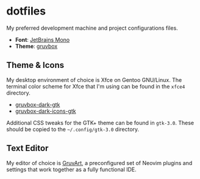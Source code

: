 # dotfiles
My preferred development machine and project configurations files.

- **Font**: [JetBrains Mono](https://www.jetbrains.com/lp/mono)
- **Theme**: [gruvbox](https://github.com/morhetz/gruvbox)

## Theme & Icons
My desktop environment of choice is Xfce on Gentoo GNU/Linux.
The terminal color scheme for Xfce that I'm using can be found in the `xfce4` directory.

- [gruvbox-dark-gtk](https://github.com/jmattheis/gruvbox-dark-gtk)
- [gruvbox-dark-icons-gtk](https://github.com/jmattheis/gruvbox-dark-icons-gtk)

Additional CSS tweaks for the GTK+ theme can be found in `gtk-3.0`.
These should be copied to the `~/.config/gtk-3.0` directory.

## Text Editor
My editor of choice is [GruvArt](https://git.sr.ht/~delightedcat/gruvart), a preconfigured set of Neovim plugins and settings that work together as a fully functional IDE.

